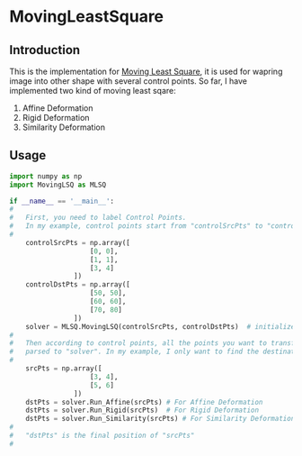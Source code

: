 # MovingLeastSquare
## Introduction
This is the implementation for [Moving Least Square](http://faculty.cs.tamu.edu/schaefer/research/mls.pdf), it is used for 
wapring image into other shape with several control points. So far, I have implemented two kind of moving least sqare:
1. Affine Deformation
2. Rigid Deformation
3. Similarity Deformation

## Usage
```python
import numpy as np
import MovingLSQ as MLSQ

if __name__ == '__main__':
#
#   First, you need to label Control Points.
#   In my example, control points start from "controlSrcPts" to "controlDstPts"
#
    controlSrcPts = np.array([
                    [0, 0],
                    [1, 1],
                    [3, 4]
                ])
    controlDstPts = np.array([
                    [50, 50],
                    [60, 60],
                    [70, 80]
                ])
    solver = MLSQ.MovingLSQ(controlSrcPts, controlDstPts)  # initialize
#
#   Then according to control points, all the points you want to transform need to be 
#   parsed to "solver". In my example, I only want to find the destination of two points.
#
    srcPts = np.array([
                    [3, 4],
                    [5, 6]
                ])
    dstPts = solver.Run_Affine(srcPts) # For Affine Deformation
    dstPts = solver.Run_Rigid(srcPts)  # For Rigid Deformation
    dstPts = solver.Run_Similarity(srcPts) # For Similarity Deformation
#
#   "dstPts" is the final position of "srcPts"
#
```
